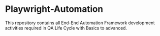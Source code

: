 # Playwright-Automation
This repository contains all End-End Automation Framework development activities required in QA Life Cycle with Basics to advanced.
